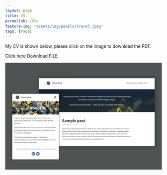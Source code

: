 ```yaml
---
layout: page
title: CV
permalink: /CV/
feature-img: "assets/img/pexels/travel.jpeg"
tags: [Page]
---
```


My CV is shown below, please click on the image to download the PDF.

<a href="https://github.com/natenauman/natenauman.github.io/blob/master/CV_Nauman.pdf" download="CV_Nauman">Click here</a>
<a id="raw-url" href="https://raw.githubusercontent.com/natenauman/natenauman.github.io/master/CV_Nauman.pdf">Download FILE</a>

[![Default Type on Strap blog](https://github.com/Sylhare/Type-on-Strap/blob/master/assets/img/screenshot.png?raw=true)](https://github.com/natenauman/natenauman.github.io/blob/master/CV_Nauman.pdf)

